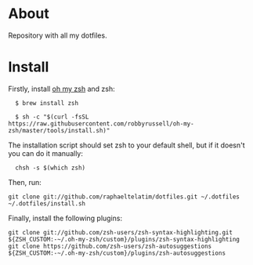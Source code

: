 # About

Repository with all my dotfiles.

# Install

Firstly, install [oh my zsh](https://github.com/robbyrussell/oh-my-zsh) and zsh:

```
  $ brew install zsh
```

```
  $ sh -c "$(curl -fsSL https://raw.githubusercontent.com/robbyrussell/oh-my-zsh/master/tools/install.sh)"
```

The installation script should set zsh to your default shell, but if it doesn't you can do it manually:

```
  chsh -s $(which zsh)
```

Then, run:

    git clone git://github.com/raphaeltelatim/dotfiles.git ~/.dotfiles
    ~/.dotfiles/install.sh

Finally, install the following plugins:

    git clone git://github.com/zsh-users/zsh-syntax-highlighting.git ${ZSH_CUSTOM:-~/.oh-my-zsh/custom}/plugins/zsh-syntax-highlighting
    git clone https://github.com/zsh-users/zsh-autosuggestions       ${ZSH_CUSTOM:-~/.oh-my-zsh/custom}/plugins/zsh-autosuggestions

